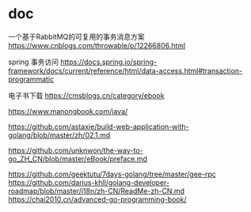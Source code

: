 # doc

一个基于RabbitMQ的可复用的事务消息方案
https://www.cnblogs.com/throwable/p/12266806.html

spring 事务访问
https://docs.spring.io/spring-framework/docs/current/reference/html/data-access.html#transaction-programmatic

电子书下载
https://cmsblogs.cn/category/ebook

https://www.manongbook.com/java/

https://github.com/astaxie/build-web-application-with-golang/blob/master/zh/02.1.md

https://github.com/unknwon/the-way-to-go_ZH_CN/blob/master/eBook/preface.md

https://github.com/geektutu/7days-golang/tree/master/gee-rpc
https://github.com/darius-khll/golang-developer-roadmap/blob/master/i18n/zh-CN/ReadMe-zh-CN.md
https://chai2010.cn/advanced-go-programming-book/
